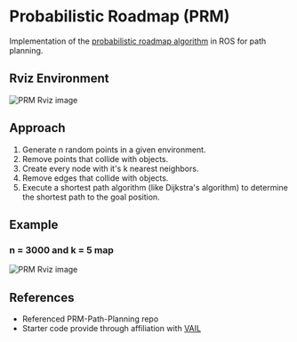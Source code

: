 # Probabilistic Roadmap (PRM)

Implementation of the [probabilistic roadmap algorithm](https://en.wikipedia.org/wiki/Probabilistic_roadmaphttps://en.wikipedia.org/wiki/Probabilistic_roadmap) in ROS for path planning.

## Rviz Environment

![PRM Rviz image](https://github.com/abeleinin/prm/blob/main/rviz_environment.png?raw=true)

## Approach 

1. Generate n random points in a given environment.
2. Remove points that collide with objects.
3. Create every node with it's k nearest neighbors.
4. Remove edges that collide with objects.
5. Execute a shortest path algorithm (like Dijkstra's algorithm) to determine the shortest path to the goal position.

## Example

### n = 3000 and k = 5 map

![PRM Rviz image](https://github.com/abeleinin/prm/blob/main/PRM_n3000_k5.png?raw=true)

## References 

- Referenced PRM-Path-Planning repo
- Starter code provide through affiliation with [VAIL](https://vail.sice.indiana.edu/)


